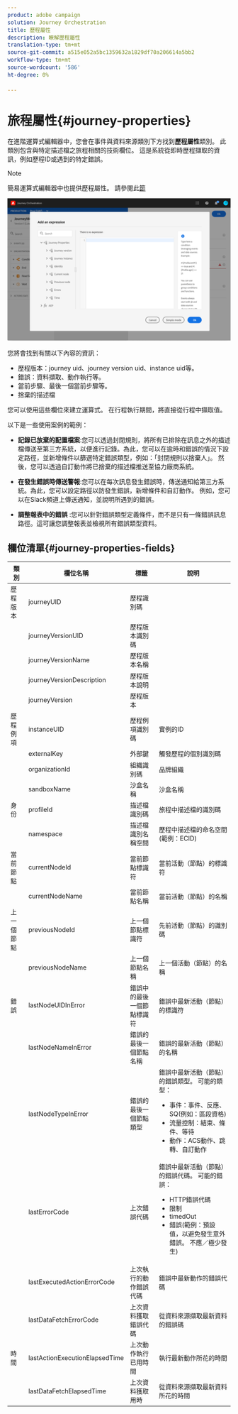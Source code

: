 ```yaml
---
product: adobe campaign
solution: Journey Orchestration
title: 歷程屬性
description: 瞭解歷程屬性
translation-type: tm+mt
source-git-commit: a515e052a5bc1359632a1829df70a206614a5bb2
workflow-type: tm+mt
source-wordcount: '586'
ht-degree: 0%

---
```



# 旅程屬性{#journey-properties}

在進階運算式編輯器中，您會在事件與資料來源類別下方找到&#x200B;**歷程屬性**&#x200B;類別。 此類別包含與特定描述檔之旅程相關的技術欄位。 這是系統從即時歷程擷取的資訊，例如歷程ID或遇到的特定錯誤。

>[!NOTE]
>
>簡易運算式編輯器中也提供歷程屬性。 請參閱此[節](../building-journeys/condition-activity.md#about_condition)

![](../assets/journey-properties.png)

您將會找到有關以下內容的資訊：

* 歷程版本：journey uid、journey version uid、instance uid等。
* 錯誤：資料擷取、動作執行等。
* 當前步驟、最後一個當前步驟等。
* 捨棄的描述檔

您可以使用這些欄位來建立運算式。 在行程執行期間，將直接從行程中擷取值。

以下是一些使用案例的範例：

* **記錄已放棄的配置檔案**:您可以透過封閉規則，將所有已排除在訊息之外的描述檔傳送至第三方系統，以便進行記錄。為此，您可以在逾時和錯誤的情況下設定路徑，並新增條件以篩選特定錯誤類型，例如：「封閉規則以捨棄人」。 然後，您可以透過自訂動作將已捨棄的描述檔推送至協力廠商系統。

* **在發生錯誤時傳送警報**:您可以在每次訊息發生錯誤時，傳送通知給第三方系統。為此，您可以設定路徑以防發生錯誤，新增條件和自訂動作。 例如，您可以在Slack頻道上傳送通知，並說明所遇到的錯誤。

* **調整報表中的錯誤** :您可以針對錯誤類型定義條件，而不是只有一條錯誤訊息路徑。這可讓您調整報表並檢視所有錯誤類型資料。

## 欄位清單{#journey-properties-fields}

| 類別 | 欄位名稱 | 標籤 | 說明 |
|---|---|---|------------|
| 歷程版本 | journeyUID | 歷程識別碼 |  |
|  | journeyVersionUID | 歷程版本識別碼 |  |
|  | journeyVersionName | 歷程版本名稱 |  |
|  | journeyVersionDescription | 歷程版本說明 |  |
|  | journeyVersion | 歷程版本 |  |
| 歷程例項 | instanceUID | 歷程例項識別碼 | 實例的ID |
|  | externalKey | 外部鍵 | 觸發歷程的個別識別碼 |
|  | organizationId | 組織識別碼 | 品牌組織 |
|  | sandboxName | 沙盒名稱 | 沙盒名稱 |
| 身份 | profileId | 描述檔識別碼 | 旅程中描述檔的識別碼 |
|  | namespace | 描述檔識別名稱空間 | 歷程中描述檔的命名空間(範例：ECID) |
| 當前節點 | currentNodeId | 當前節點標識符 | 當前活動（節點）的標識符 |
|  | currentNodeName | 當前節點名稱 | 當前活動（節點）的名稱 |
| 上一個節點 | previousNodeId | 上一個節點標識符 | 先前活動（節點）的識別碼 |
|  | previousNodeName | 上一個節點名稱 | 上一個活動（節點）的名稱 |
| 錯誤 | lastNodeUIDInError | 錯誤中的最後一個節點標識符 | 錯誤中最新活動（節點）的標識符 |
|  | lastNodeNameInError | 錯誤的最後一個節點名稱 | 錯誤的最新活動（節點）的名稱 |
|  | lastNodeTypeInError | 錯誤的最後一個節點類型 | 錯誤中最新活動（節點）的錯誤類型。 可能的類型：<ul><li>事件：事件、反應、SQ(例如：區段資格)</li><li>流量控制：結束、條件、等待</li><li>動作：ACS動作、跳轉、自訂動作</li></ul> |
|  | lastErrorCode | 上次錯誤代碼 | 錯誤中最新活動（節點）的錯誤代碼。 可能的錯誤： <ul><li>HTTP錯誤代碼</li><li>限制</li><li>timedOut</li><li>錯誤(範例：預設值，以避免發生意外錯誤。 不應／極少發生)</li></ul> |
|  | lastExecutedActionErrorCode | 上次執行的動作錯誤代碼 | 錯誤中最新動作的錯誤代碼 |
|  | lastDataFetchErrorCode | 上次資料獲取錯誤代碼 | 從資料來源擷取最新資料的錯誤碼 |
| 時間 | lastActionExecutionElapsedTime | 上次動作執行已用時間 | 執行最新動作所花的時間 |
|  | lastDataFetchElapsedTime | 上次資料獲取用時 | 從資料來源擷取最新資料所花的時間 |
